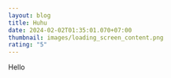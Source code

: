 ```yaml
---
layout: blog
title: Huhu
date: 2024-02-02T01:35:01.070+07:00
thumbnail: images/loading_screen_content.png
rating: "5"
---
```

Hello
